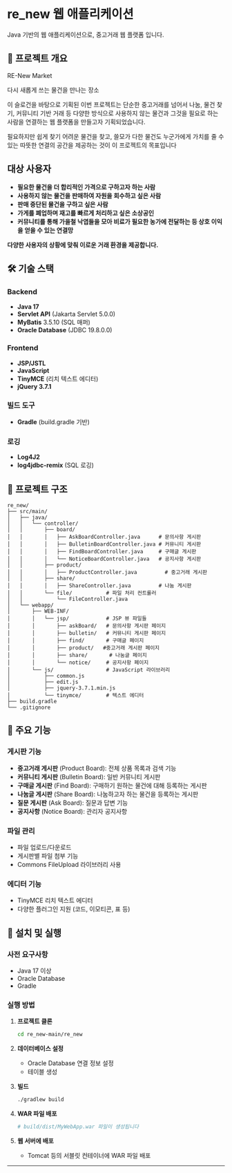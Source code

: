 # re_new 웹 애플리케이션

Java 기반의 웹 애플리케이션으로, 중고거래 웹 플랫폼 입니다.

## 🚀 프로젝트 개요

RE-New Market

다시 새롭게 쓰는 물건을 만나는 장소

이 슬로건을 바탕으로 기획된 이번 프로젝트는
단순한 중고거래를 넘어서 나눔, 물건 찾기, 
커뮤니티 기반 거래 등 다양한 방식으로 사용하지 않는 
물건과 그것을 필요로 하는 사람을 연결하는 웹 플랫폼을 만들고자 기획되었습니다.

필요하지만 쉽게 찾기 어려운 물건을 찾고,
쓸모가 다한 물건도 누군가에게 가치를 줄 수 있는
따뜻한 연결의 공간을 제공하는 것이 
이 프로젝트의 목표입니다

## 대상 사용자

- **필요한 물건을 더 합리적인 가격으로 구하고자 하는 사람**
- **사용하지 않는 물건을 판매하여 자원을 회수하고 싶은 사람**
- **판매 중단된 물건을 구하고 싶은 사람**
- **가게를 폐업하며 재고를 빠르게 처리하고 싶은 소상공인**
- **커뮤니티를 통해 가을철 낙엽들을 모아 비료가 필요한 농가에 전달하는 등 상호 이익을 얻을 수 있는 연결망**

**다양한 사용자의 상황에 맞춰 이로운 거래 환경을 제공합니다.**


## 🛠️ 기술 스택

### Backend
- **Java 17**
- **Servlet API** (Jakarta Servlet 5.0.0)
- **MyBatis** 3.5.10 (SQL 매퍼)
- **Oracle Database** (JDBC 19.8.0.0)

### Frontend
- **JSP/JSTL**
- **JavaScript**
- **TinyMCE** (리치 텍스트 에디터)
- **jQuery 3.7.1**

### 빌드 도구
- **Gradle** (build.gradle 기반)

### 로깅
- **Log4J2**
- **log4jdbc-remix** (SQL 로깅)

## 📁 프로젝트 구조

```
re_new/
├── src/main/
│   ├── java/
│   │   └── controller/
│   │       ├── board/
│   │       │   ├── AskBoardController.java      # 문의사항 게시판
│   │       │   ├── BulletinBoardController.java # 커뮤니티 게시판
│   │       │   ├── FindBoardController.java     # 구매글 게시판
│   │       │   └── NoticeBoardController.java   # 공지사항 게시판
│   │       ├── product/
│   │       │   ├── ProductController.java         # 중고거래 게시판
│   │       ├── share/
│   │       │   ├── ShareController.java         # 나눔 게시판
│   │       └── file/           # 파일 처리 컨트롤러
│   │           └── FileController.java
│   └── webapp/
│       ├── WEB-INF/
│       │   └── jsp/            # JSP 뷰 파일들
│       │       ├── askBoard/   # 문의사항 게시판 페이지
│       │       ├── bulletin/   # 커뮤니티 게시판 페이지
│       │       ├── find/       # 구매글 페이지
│       │       ├── product/   #중고거래 게시판 페이지
│       │       ├── share/       # 나눔글 페이지
│       │       └── notice/     # 공지사항 페이지
│       └── js/                 # JavaScript 라이브러리
│           ├── common.js
│           ├── edit.js
│           ├── jquery-3.7.1.min.js
│           └── tinymce/        # 텍스트 에디터
├── build.gradle
└── .gitignore
```

## 🎯 주요 기능

### 게시판 기능
- **중고거래 게시판** (Product Board): 전체 상품 목록과 검색 기능
- **커뮤니티 게시판** (Bulletin Board): 일반 커뮤니티 게시판
- **구매글 게시판** (Find Board): 구매하기 원하는 물건에 대해 등록하는 게시판
- **나눔글 게시판** (Share Board): 나눔하고자 하는 물건을 등록하는 게시판
- **질문 게시판** (Ask Board): 질문과 답변 기능
- **공지사항** (Notice Board): 관리자 공지사항


### 파일 관리
- 파일 업로드/다운로드
- 게시판별 파일 첨부 기능
- Commons FileUpload 라이브러리 사용

### 에디터 기능
- TinyMCE 리치 텍스트 에디터
- 다양한 플러그인 지원 (코드, 이모티콘, 표 등)

## 🔧 설치 및 실행

### 사전 요구사항
- Java 17 이상
- Oracle Database
- Gradle

### 실행 방법

1. **프로젝트 클론**
   ```bash
   cd re_new-main/re_new
   ```

2. **데이터베이스 설정**
   - Oracle Database 연결 정보 설정
   - 테이블 생성

3. **빌드**
   ```bash
   ./gradlew build
   ```

4. **WAR 파일 배포**
   ```bash
   # build/dist/MyWebApp.war 파일이 생성됩니다
   ```

5. **웹 서버에 배포**
   - Tomcat 등의 서블릿 컨테이너에 WAR 파일 배포

---
